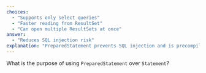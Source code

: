 ```yaml
---
choices:
  - "Supports only select queries"
  - "Faster reading from ResultSet"
  - "Can open multiple ResultSets at once"
answer:
  - "Reduces SQL injection risk"
explanation: "PreparedStatement prevents SQL injection and is precompiled for performance."
---
```


What is the purpose of using `PreparedStatement` over `Statement`?
